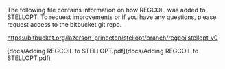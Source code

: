 The following file contains information on how REGCOIL was added to
STELLOPT. To request improvements or if you have any questions, please
request access to the bitbucket git repo.

<https://bitbucket.org/lazerson_princeton/stellopt/branch/regcoilstellopt_v0>

[docs/Adding REGCOIL to STELLOPT.pdf](docs/Adding REGCOIL to STELLOPT.pdf)
